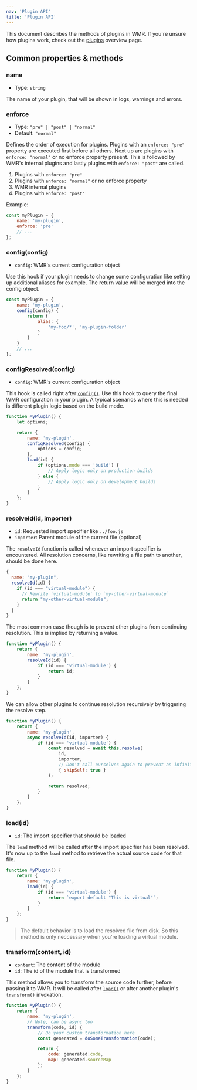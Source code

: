```yaml
---
nav: 'Plugin API'
title: 'Plugin API'
---
```


This document describes the methods of plugins in WMR. If you're unsure how plugins work, check out the [plugins](/docs/plugins) overview page.

## Common properties & methods

### name

- Type: `string`

The name of your plugin, that will be shown in logs, warnings and errors.

### enforce

- Type: `"pre" | "post" | "normal"`
- Default: `"normal"`

Defines the order of execution for plugins. Plugins with an `enforce: "pre"` property are executed first before all others. Next up are plugins with `enforce: "normal"` or no enforce property present. This is followed by WMR's internal plugins and lastly plugins with `enforce: "post"` are called.

1. Plugins with `enforce: "pre"`
2. Plugins with `enforce: "normal"` or no enforce property
3. WMR internal plugins
4. Plugins with `enforce: "post"`

Example:

```js
const myPlugin = {
	name: 'my-plugin',
	enforce: 'pre'
	// ...
};
```

### config(config)

- `config`: WMR's current configuration object

Use this hook if your plugin needs to change some configuration like setting up additional aliases for example. The return value will be merged into the config object.

```js
const myPlugin = {
	name: 'my-plugin',
	config(config) {
		return {
			alias: {
				'my-foo/*', 'my-plugin-folder'
			}
		}
	}
	// ...
};
```

### configResolved(config)

- `config`: WMR's current configuration object

This hook is called right after [`config()`](#config). Use this hook to query the final WMR configuration in your plugin. A typical scenarios where this is needed is different plugin logic based on the build mode.

```js
function MyPlugin() {
	let options;

	return {
		name: 'my-plugin',
		configResolved(config) {
			options = config;
		},
		load(id) {
			if (options.mode === 'build') {
				// Apply logic only on production builds
			} else {
				// Apply logic only on development builds
			}
		}
	};
}
```

### resolveId(id, importer)

- `id`: Requested import specifier like `../foo.js`
- `importer`: Parent module of the current file (optional)

The `resolveId` function is called whenever an import specifier is encountered. All resolution concerns, like rewriting a file path to another, should be done here.

```js
{
  name: "my-plugin",
  resolveId(id) {
    if (id === "virtual-module") {
      // Rewrite `virtual-module` to `my-other-virtual-module`
      return "my-other-virtual-module";
    }
  }
}
```

The most common case though is to prevent other plugins from continuing resolution. This is implied by returning a value.

```js
function MyPlugin() {
	return {
		name: 'my-plugin',
		resolveId(id) {
			if (id === 'virtual-module') {
				return id;
			}
		}
	};
}
```

We can allow other plugins to continue resolution recursively by triggering the resolve step.

```js
function MyPlugin() {
	return {
		name: 'my-plugin',
		async resolveId(id, importer) {
			if (id === 'virtual-module') {
				const resolved = await this.resolve(
					id,
					importer,
					// Don't call ourselves again to prevent an infinite loop
					{ skipSelf: true }
				);

				return resolved;
			}
		}
	};
}
```

### load(id)

- `id`: The import specifier that should be loaded

The `load` method will be called after the import specifier has been resolved. It's now up to the `load` method to retrieve the actual source code for that file.

```js
function MyPlugin() {
	return {
		name: 'my-plugin',
		load(id) {
			if (id === 'virtual-module') {
				return `export default "This is virtual"`;
			}
		}
	};
}
```

> The default behavior is to load the resolved file from disk. So this method is only neccessary when you're loading a virtual module.

### transform(content, id)

- `content`: The content of the module
- `id`: The id of the module that is transformed

This method allows you to transform the source code further, before passing it to WMR. It will be called after [`load()`](#load-id) or after another plugin's `transform()` invokation.

```js
function MyPlugin() {
	return {
		name: 'my-plugin',
		// Note, can be async too
		transform(code, id) {
			// Do your custom transformation here
			const generated = doSomeTransformation(code);

			return {
				code: generated.code,
				map: generated.sourceMap
			};
		}
	};
}
```
